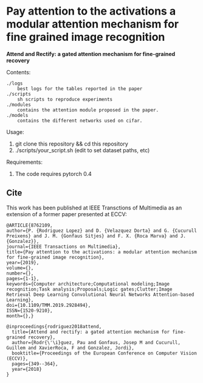 # Pay attention to the activations a modular attention mechanism for fine grained image recognition
**Attend and Rectify: a gated attention mechanism for fine-grained recovery**

Contents:
```
./logs
    best logs for the tables reported in the paper
./scripts
    sh scripts to reproduce experiments
./modules
    contains the attention module proposed in the paper.
./models
    contains the different networks used on cifar.
```

Usage:
1. git clone this repository && cd this repository
2. ./scripts/your_script.sh (edit to set dataset paths, etc)

Requirements:
1. The code requires pytorch 0.4


## Cite
This work has been published at IEEE Transctions of Multimedia as an extension of a former paper presented at ECCV:

```
@ARTICLE{8762109, 
author={P. {Rodriguez Lopez} and D. {Velazquez Dorta} and G. {Cucurull Preixens} and J. M. {Gonfaus Sitjes} and F. X. {Roca Marva} and J. {Gonzalez}}, 
journal={IEEE Transactions on Multimedia}, 
title={Pay attention to the activations: a modular attention mechanism for fine-grained image recognition}, 
year={2019}, 
volume={}, 
number={}, 
pages={1-1}, 
keywords={Computer architecture;Computational modeling;Image recognition;Task analysis;Proposals;Logic gates;Clutter;Image Retrieval Deep Learning Convolutional Neural Networks Attention-based Learning}, 
doi={10.1109/TMM.2019.2928494}, 
ISSN={1520-9210}, 
month={},}
```

```
@inproceedings{rodriguez2018attend,
  title={Attend and rectify: a gated attention mechanism for fine-grained recovery},
  author={Rodr{\'\i}guez, Pau and Gonfaus, Josep M and Cucurull, Guillem and XavierRoca, F and Gonzalez, Jordi},
  booktitle={Proceedings of the European Conference on Computer Vision (ECCV)},
  pages={349--364},
  year={2018}
}
```

